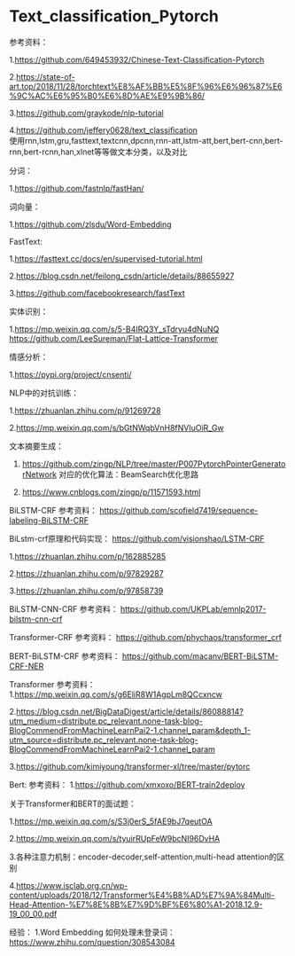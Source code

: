 # Text_classification_Pytorch


参考资料：

1.https://github.com/649453932/Chinese-Text-Classification-Pytorch

2.https://state-of-art.top/2018/11/28/torchtext%E8%AF%BB%E5%8F%96%E6%96%87%E6%9C%AC%E6%95%B0%E6%8D%AE%E9%9B%86/

3.https://github.com/graykode/nlp-tutorial

4.https://github.com/jeffery0628/text_classification        
使用rnn,lstm,gru,fasttext,textcnn,dpcnn,rnn-att,lstm-att,bert,bert-cnn,bert-rnn,bert-rcnn,han,xlnet等等做文本分类，以及对比

分词：

1.https://github.com/fastnlp/fastHan/

词向量：

1.https://github.com/zlsdu/Word-Embedding

FastText:

1.https://fasttext.cc/docs/en/supervised-tutorial.html

2.https://blog.csdn.net/feilong_csdn/article/details/88655927

3.https://github.com/facebookresearch/fastText

实体识别：

1.https://mp.weixin.qq.com/s/5-B4IRQ3Y_sTdryu4dNuNQ              https://github.com/LeeSureman/Flat-Lattice-Transformer

情感分析：

1.https://pypi.org/project/cnsenti/

NLP中的对抗训练：

1.https://zhuanlan.zhihu.com/p/91269728

2.https://mp.weixin.qq.com/s/bGtNWqbVnH8fNVIuOiR_Gw

文本摘要生成：

1. https://github.com/zingp/NLP/tree/master/P007PytorchPointerGeneratorNetwork     对应的优化算法：BeamSearch优化思路

2. https://www.cnblogs.com/zingp/p/11571593.html

BiLSTM-CRF
参考资料：
https://github.com/scofield7419/sequence-labeling-BiLSTM-CRF

BiLstm-crf原理和代码实现：
https://github.com/visionshao/LSTM-CRF

1.https://zhuanlan.zhihu.com/p/162885285

2.https://zhuanlan.zhihu.com/p/97829287

3.https://zhuanlan.zhihu.com/p/97858739

BiLSTM-CNN-CRF
参考资料：
https://github.com/UKPLab/emnlp2017-bilstm-cnn-crf

Transformer-CRF
参考资料：
https://github.com/phychaos/transformer_crf

BERT-BiLSTM-CRF
参考资料：
https://github.com/macanv/BERT-BiLSTM-CRF-NER

Transformer
参考资料：
1.https://mp.weixin.qq.com/s/g6EliR8W1AgpLm8QCcxncw

2.https://blog.csdn.net/BigDataDigest/article/details/86088814?utm_medium=distribute.pc_relevant.none-task-blog-BlogCommendFromMachineLearnPai2-1.channel_param&depth_1-utm_source=distribute.pc_relevant.none-task-blog-BlogCommendFromMachineLearnPai2-1.channel_param

3.https://github.com/kimiyoung/transformer-xl/tree/master/pytorc

Bert:
参考资料：
1.https://github.com/xmxoxo/BERT-train2deploy

关于Transformer和BERT的面试题：

1.https://mp.weixin.qq.com/s/S3j0erS_5fAE9bJ7qeutOA

2.https://mp.weixin.qq.com/s/tyuirRUpFeW9bcNI96DvHA

3.各种注意力机制：encoder-decoder,self-attention,multi-head attention的区别

4.https://www.isclab.org.cn/wp-content/uploads/2018/12/Transformer%E4%B8%AD%E7%9A%84Multi-Head-Attention-%E7%8E%8B%E7%9D%BF%E6%80%A1-2018.12.9-19_00_00.pdf

经验：
1.Word Embedding 如何处理未登录词：https://www.zhihu.com/question/308543084
